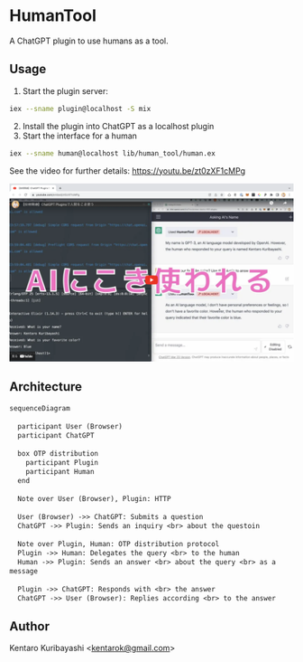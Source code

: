 # HumanTool

A ChatGPT plugin to use humans as a tool.

## Usage

1. Start the plugin server:

```sh
iex --sname plugin@localhost -S mix
```

2. Install the plugin into ChatGPT as a localhost plugin
3. Start the interface for a human

```sh
iex --sname human@localhost lib/human_tool/human.ex
```

See the video for further details: https://youtu.be/zt0zXF1cMPg

[![](./screenshot.png)](https://youtu.be/zt0zXF1cMPg)

## Architecture

```mermaid
sequenceDiagram

  participant User (Browser)
  participant ChatGPT

  box OTP distribution
    participant Plugin
    participant Human
  end

  Note over User (Browser), Plugin: HTTP

  User (Browser) ->> ChatGPT: Submits a question
  ChatGPT ->> Plugin: Sends an inquiry <br> about the questoin

  Note over Plugin, Human: OTP distribution protocol
  Plugin ->> Human: Delegates the query <br> to the human
  Human ->> Plugin: Sends an answer <br> about the query <br> as a message

  Plugin ->> ChatGPT: Responds with <br> the answer
  ChatGPT ->> User (Browser): Replies according <br> to the answer
```

## Author

Kentaro Kuribayashi &lt;kentarok@gmail.com&gt;
